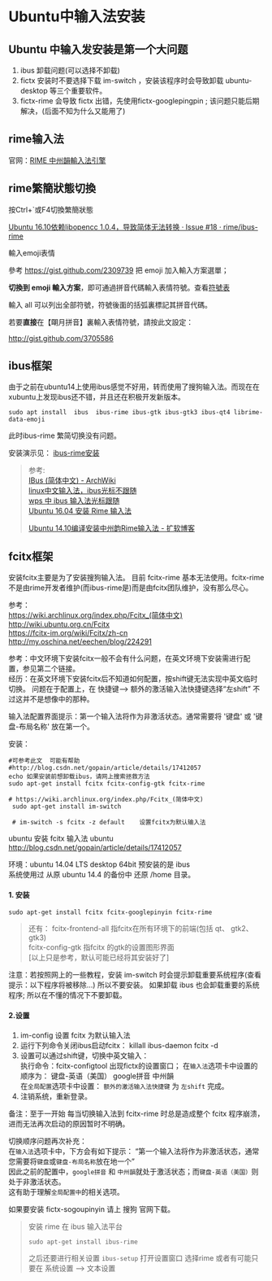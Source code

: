 # Ubuntu中输入法安装


## Ubuntu 中输入发安装是第一个大问题     


1. ibus 卸载问题(可以选择不卸载)
2. fictx 安装时不要选择下载 im-switch ，安装该程序时会导致卸载 ubuntu-desktop 等三个重要软件。  
3. fictx-rime 会导致 fictx 出错，先使用fictx-googlepingpin ; 该问题只能后期解决，(后面不知为什么又能用了)


## rime输入法
官网：[RIME 中州韻輸入法引擎](http://rime.im/ "RIME 中州韻輸入法引擎")


## rime繁簡狀態切換

按Ctrl+\`或F4切換繁簡狀態


[Ubuntu 16.10依赖libopencc 1.0.4，导致简体无法转换 · Issue #18 · rime/ibus-rime](https://github.com/rime/ibus-rime/issues/18 "Ubuntu 16.10依赖libopencc 1.0.4，导致简体无法转换 · Issue #18 · rime/ibus-rime") 

輸入emoji表情

參考 https://gist.github.com/2309739 把 emoji 加入輸入方案選單；

**切換到 emoji 輸入方案**，即可通過拼音代碼輸入表情符號。查看[符號表](https://github.com/rime/home/raw/master/images/emoji-chart.png)

輸入 all 可以列出全部符號，符號後面的括弧裏標記其拼音代碼。

若要**直接**在【朙月拼音】裏輸入表情符號，請按此文設定：

http://gist.github.com/3705586


## ibus框架


由于之前在ubuntu14上使用ibus感觉不好用，转而使用了搜狗输入法。而现在在xubuntu上发现ibus还不错，并且还在积极开发新版本。


```shell
sudo apt install  ibus  ibus-rime ibus-gtk ibus-gtk3 ibus-qt4 librime-data-emoji
```
此时ibus-rime 繁简切换没有问题。

安装演示见： [ibus-rime安装](https://asciinema.org/a/Z3fAd9QStyWlTVfKYRzvsHXFU)




> 参考:  
> [IBus (简体中文) - ArchWiki](https://wiki.archlinux.org/index.php/IBus_(%E7%AE%80%E4%BD%93%E4%B8%AD%E6%96%87) "IBus (简体中文) - ArchWiki")  
> [linux中文输入法，ibus光标不跟随](http://www.chongchonggou.com/g_484011402.html)  
> [wps 中 ibus 输入法光标跟随](http://speculator.leanote.com/post/wps-%E4%B8%AD-ibus-%E8%BE%93%E5%85%A5%E6%B3%95%E5%85%89%E6%A0%87%E8%B7%9F%E9%9A%8F)  
> [Ubuntu 16.04 安装 Rime 输入法](http://speculator.leanote.com/post/Ubuntu-16.04-%E5%AE%89%E8%A3%85-Rime-%E8%BE%93%E5%85%A5%E6%B3%95)  
>
> [Ubuntu 14.10编译安装中州韵Rime输入法 - 扩软博客](https://blog.kuoruan.com/22.html "Ubuntu 14.10编译安装中州韵Rime输入法 - 扩软博客")


## fcitx框架

安装fcitx主要是为了安装搜狗输入法。 目前 fcitx-rime 基本无法使用。fcitx-rime不是由rime开发者维护(而ibus-rime是)而是由fcitx团队维护，没有那么尽心。


参考：  
<https://wiki.archlinux.org/index.php/Fcitx_(简体中文)>   
<http://wiki.ubuntu.org.cn/Fcitx>   
<https://fcitx-im.org/wiki/Fcitx/zh-cn>   
<http://my.oschina.net/eechen/blog/224291>   

参考：中文环境下安装fcitx一般不会有什么问题，在英文环境下安装需进行配置，参见第二个链接。
​	
经历：在英文环境下安装fcitx后不知道如何配置，按shift键无法实现中英文临时切换。
	问题在于配置上，在 快捷键--> 额外的激活输入法快捷键选择“左shift”  不过这并不是想像中的那种。

输入法配置界面提示：第一个输入法将作为非激活状态。通常需要将 '键盘' 或 '键盘-布局名称' 放在第一个。


安装：

```
#可参考此文  可能有帮助
#http://blog.csdn.net/gopain/article/details/17412057
echo 如果安装前想卸载ibus，请网上搜索拯救方法
sudo apt-get install fcitx fcitx-config-gtk fcitx-rime

# https://wiki.archlinux.org/index.php/Fcitx_(简体中文)
 sudo apt-get install im-switch

 # im-switch -s fcitx -z default	设置fcitx为默认输入法
```

ubuntu 安装 fcitx 输入法
ubuntu <http://blog.csdn.net/gopain/article/details/17412057>



环境：ubuntu 14.04 LTS desktop 64bit 预安装的是 ibus  
系统使用过 从原 ubuntu 14.4 的备份中 还原 /home 目录。  



#### 1. 安装


`sudo apt-get install fcitx fcitx-googlepinyin fcitx-rime`


>还有： fcitx-frontend-all 指fcitx在所有环境下的前端(包括 qt、 gtk2、gtk3)  
	fcitx-config-gtk  指fcitx 的gtk的设置图形界面  
	[以上只是参考，默认可能已经将其安装好了]




注意：若按照网上的一些教程，安装 im-switch 时会提示卸载重要系统程序(查看提示：以下程序将被移除...) 	所以不要安装。 
	如果卸载 ibus 也会卸载重要的系统程序; 所以在不懂的情况下不要卸载。


#### 2.设置


1. im-config 设置 fcitx 为默认输入法
2. 运行下列命令关闭ibus启动fcitx： 
   killall ibus-daemon
   fcitx -d                                     
3. 设置可以通过shift键，切换中英文输入：   
   执行命令：fcitx-configtool    出现fictx的设置窗口；
   在`输入法`选项卡中设置的顺序为：  键盘-英语（美国）    google拼音    中州韻  
   在`全局配置`选项卡中设置： `额外的激活输入法快捷键` 为 `左shift` 
   完成。   
4. 注销系统，重新登录。  

备注：至于一开始 每当切换输入法到 fcitx-rime 时总是造成整个 fcitx 程序崩溃，进而无法再次启动的原因暂时不明确。   




切换顺序问题再次补充：   
     在`输入法`选项卡中，下方会有如下提示：  “第一个输入法将作为非激活状态，通常您需要将`键盘`或`键盘-布局名称`放在地一个”  
     因此之前的配置中，`google拼音` 和 `中州韻`就处于激活状态；而`键盘-英语（美国）`则处于非激活状态。   
     这有助于理解`全局配置中`的相关选项。   

如果要安装 fictx-sogoupinyin 请上 搜狗 官网下载。   




> 安装 rime 在 ibus 输入法平台 
>
> `sudo apt-get install ibus-rime`
>
> 之后还要进行相关设置 `ibus-setup`
> 打开设置窗口 选择rime
> 或者有可能只要在 系统设置 --> 文本设置 





